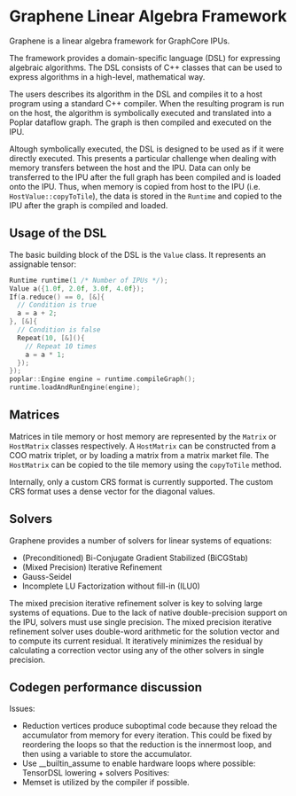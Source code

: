 # Graphene Linear Algebra Framework
Graphene is a linear algebra framework for GraphCore IPUs. 

The framework provides a domain-specific language (DSL) for expressing algebraic algorithms. The DSL consists of C++ classes that can be used to express algorithms in a high-level, mathematical way. 

The users describes its algorithm in the DSL and compiles it to a host program using a standard C++ compiler. When the resulting program is run on the host, the algorithm is symbolically executed and translated into a Poplar dataflow graph. The graph is then compiled and executed on the IPU.

Altough symbolically executed, the DSL is designed to be used as if it were directly executed. This presents a particular challenge when dealing with memory transfers between the host and the IPU. Data can only be transferred to the IPU after the full graph has been compiled and is loaded onto the IPU. Thus, when memory is copied from host to the IPU (i.e. `HostValue::copyToTile`), the data is stored in the `Runtime` and copied to the IPU after the graph is compiled and loaded.

## Usage of the DSL
The basic building block of the DSL is the `Value` class. It represents an assignable tensor:
```C++
Runtime runtime(1 /* Number of IPUs */);
Value a({1.0f, 2.0f, 3.0f, 4.0f});
If(a.reduce() == 0, [&]{
  // Condition is true
  a = a + 2;
}, [&]{
  // Condition is false
  Repeat(10, [&](){
    // Repeat 10 times
    a = a * 1;
  });
});
poplar::Engine engine = runtime.compileGraph();
runtime.loadAndRunEngine(engine);
```

## Matrices
Matrices in tile memory or host memory are represented by the `Matrix` or `HostMatrix` classes respectively. A `HostMatrix` can be constructed from a COO matrix triplet, or by loading a matrix from a matrix market file. The `HostMatrix` can be copied to the tile memory using the `copyToTile` method.
 
Internally, only a custom CRS format is currently supported. The custom CRS format uses a dense vector for the diagonal values.

## Solvers
Graphene provides a number of solvers for linear systems of equations:
- (Preconditioned) Bi-Conjugate Gradient Stabilized (BiCGStab)
- (Mixed Precision) Iterative Refinement
- Gauss-Seidel
- Incomplete LU Factorization without fill-in (ILU0)

The mixed precision iterative refinement solver is key to solving large systems of equations. Due to the lack of native double-precision support on the IPU, solvers must use single precision. The mixed precision iterative refinement solver uses double-word arithmetic for the solution vector and to compute its current residual. It iteratively minimizes the residual by calculating a correction vector using any of the other solvers in single precision.

## Codegen performance discussion
Issues:
- Reduction vertices produce suboptimal code because they reload the accumulator from memory for every iteration. This could be fixed by reordering the loops so that the reduction is the innermost loop, and then using a variable to store the accumulator.
- Use __builtin_assume to enable hardware loops where possible: TensorDSL lowering + solvers
Positives:
- Memset is utilized by the compiler if possible.